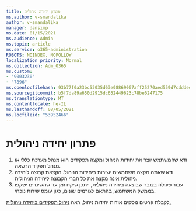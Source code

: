 ```yaml
---
title: פתרון יחידה ניהולית
ms.author: v-smandalika
author: v-smandalika
manager: dansimp
ms.date: 01/15/2021
ms.audience: Admin
ms.topic: article
ms.service: o365-administration
ROBOTS: NOINDEX, NOFOLLOW
localization_priority: Normal
ms.collection: Adm_O365
ms.custom:
- "9003230"
- "7896"
ms.openlocfilehash: 93b77f0a23bc53035d63e08869067aff25270aed559d7cddded04aaa92285302
ms.sourcegitcommit: b5f7da89a650d2915dc652449623c78be6247175
ms.translationtype: MT
ms.contentlocale: he-IL
ms.lasthandoff: 08/05/2021
ms.locfileid: "53952466"
---
```

# <a name="administrative-unit-solution"></a>פתרון יחידה ניהולית

1. ודא שהמשתמש יוצר את יחידות הניהול ומקצה תפקידים הוא מנהל מערכת כללי או מנהל תפקיד הרשאה.
2. ודא שאתה מקצה משתמשים ישירות ביחידות הניהול. הקצאת קבוצה ליחידה ניהולית אינה מקצה את כל חברי הקבוצה ליחידה הניהולית.
3. עבור פעולה בצובר שבוצעה ביחידה ניהולית, ייתכן שיקח זמן עד שהשינויים ישקפו בממשק המשתמש, בהתאם לגורמים שונים, כגון עומס שירות נוכחי.

לקבלת פרטים נוספים אודות יחידות ניהול, ראה [ניהול תפקידים ביחידה ניהולית.](https://docs.microsoft.com/azure/active-directory/roles/administrative-units)
